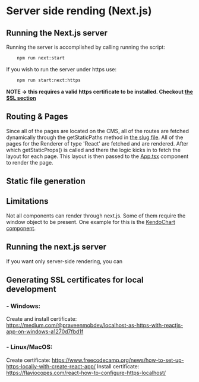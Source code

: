 Server side rending (Next.js)
======================================================

## Running the Next.js server
Running the server is accomplished by calling running the script:
``` bash
    npm run next:start
```

If you wish to run the server under https use:

``` bash
    npm run start:next:https
```
**NOTE -> this requires a valid https certificate to be installed. Checkout [the SSL section](#generating-ssl-certificates-for-local-development)**

## Routing & Pages
Since all of the pages are located on the CMS, all of the routes are fetched dynamically through the getStaticPaths method in [the slug file](/src/pages/[[...slug]].tsx). All of the pages for the Renderer of type 'React' are fetched and are rendered. After which getStaticProps() is called and there the logic kicks in to fetch the layout for each page. This layout is then passed to the [App.tsx](./src/App.tsx) component to render the page.

## Static file generation

## Limitations
Not all components can render through next.js. Some of them require the window object to be present. One example for this is the [KendoChart component](./src/components/chart/chart-component.tsx).

## Running the next.js server
If you want only server-side rendering, you can

## Generating SSL certificates for local development
### - Windows:
Create and install certificate: https://medium.com/@praveenmobdev/localhost-as-https-with-reactjs-app-on-windows-a1270d7fbd1f

### - Linux/MacOS:
Create certificate: https://www.freecodecamp.org/news/how-to-set-up-https-locally-with-create-react-app/
Install certificate: https://flaviocopes.com/react-how-to-configure-https-localhost/

